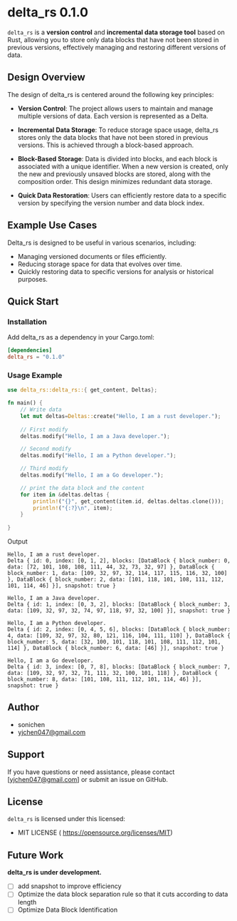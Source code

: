 # delta_rs 0.1.0

`delta_rs` is a **version control** and **incremental data storage tool** based on Rust, allowing you to store only data blocks that have not been stored in previous versions, effectively managing and restoring different versions of data. 

## Design Overview

The design of delta_rs is centered around the following key principles:

- **Version Control**: The project allows users to maintain and manage multiple versions of data. Each version is represented as a Delta.

- **Incremental Data Storage**: To reduce storage space usage, delta_rs stores only the data blocks that have not been stored in previous versions. This is achieved through a block-based approach.

- **Block-Based Storage**: Data is divided into blocks, and each block is associated with a unique identifier. When a new version is created, only the new and previously unsaved blocks are stored, along with the composition order. This design minimizes redundant data storage.

- **Quick Data Restoration**: Users can efficiently restore data to a specific version by specifying the version number and data block index.

## Example Use Cases

Delta_rs is designed to be useful in various scenarios, including:

- Managing versioned documents or files efficiently.
- Reducing storage space for data that evolves over time.
- Quickly restoring data to specific versions for analysis or historical purposes.

## Quick Start

### Installation

Add delta_rs as a dependency in your Cargo.toml:

```toml
[dependencies]
delta_rs = "0.1.0"
```

### Usage Example

```rust
use delta_rs::delta_rs::{ get_content, Deltas};

fn main() {
    // Write data
    let mut deltas=Deltas::create("Hello, I am a rust developer.");
    
    // First modify
    deltas.modify("Hello, I am a Java developer.");

    // Second modify
    deltas.modify("Hello, I am a Python developer.");

    // Third modify
    deltas.modify("Hello, I am a Go developer.");

    // print the data block and the content
    for item in &deltas.deltas {
        println!("{}", get_content(item.id, deltas.deltas.clone()));
        println!("{:?}\n", item);
    }
    
}
```

Output

```shell
Hello, I am a rust developer.
Delta { id: 0, index: [0, 1, 2], blocks: [DataBlock { block_number: 0, data: [72, 101, 108, 108, 111, 44, 32, 73, 32, 97] }, DataBlock { block_number: 1, data: [109, 32, 97, 32, 114, 117, 115, 116, 32, 100] }, DataBlock { block_number: 2, data: [101, 118, 101, 108, 111, 112, 101, 114, 46] }], snapshot: true }

Hello, I am a Java developer.
Delta { id: 1, index: [0, 3, 2], blocks: [DataBlock { block_number: 3, data: [109, 32, 97, 32, 74, 97, 118, 97, 32, 100] }], snapshot: true }

Hello, I am a Python developer.
Delta { id: 2, index: [0, 4, 5, 6], blocks: [DataBlock { block_number: 4, data: [109, 32, 97, 32, 80, 121, 116, 104, 111, 110] }, DataBlock { block_number: 5, data: [32, 100, 101, 118, 101, 108, 111, 112, 101, 114] }, DataBlock { block_number: 6, data: [46] }], snapshot: true }

Hello, I am a Go developer.
Delta { id: 3, index: [0, 7, 8], blocks: [DataBlock { block_number: 7, data: [109, 32, 97, 32, 71, 111, 32, 100, 101, 118] }, DataBlock { block_number: 8, data: [101, 108, 111, 112, 101, 114, 46] }], snapshot: true }
```

## Author

- sonichen
- yjchen047@gmail.com

## Support

If you have questions or need assistance, please contact [yjchen047@gmail.com] or submit an issue on GitHub.

## License

`delta_rs` is licensed under this licensed:

- MIT LICENSE ( https://opensource.org/licenses/MIT)

## Future Work

**delta_rs is under development.**

- [ ] add snapshot to improve efficiency
- [ ] Optimize the data block separation rule so that it cuts according to data length
- [ ] Optimize Data Block Identification
